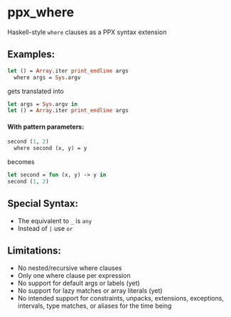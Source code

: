 # ppx_where
Haskell-style `where` clauses as a PPX syntax extension

## Examples:

```ocaml
let () = Array.iter print_endline args
  where args = Sys.argv
```
gets translated into
```ocaml
let args = Sys.argv in
let () = Array.iter print_endline args
```

#### With pattern parameters:
```ocaml
second (1, 2)
  where second (x, y) = y
```
becomes
```ocaml
let second = fun (x, y) -> y in
second (1, 2)
```

## Special Syntax:

* The equivalent to `_` is `any`
* Instead of `|` use `or`

## Limitations:

* No nested/recursive where clauses
* Only one where clause per expression
* No support for default args or labels (yet)
* No support for lazy matches or array literals (yet)
* No intended support for constraints, unpacks, extensions, exceptions, intervals, type matches, or aliases for the time being
